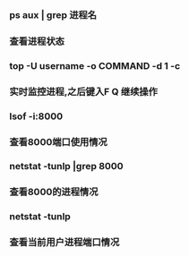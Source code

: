 ### ps aux | grep 进程名
### 查看进程状态
### top -U username -o COMMAND -d 1 -c
### 实时监控进程,之后键入F Q 继续操作
### lsof -i:8000   
### 查看8000端口使用情况
### netstat -tunlp |grep 8000 
### 查看8000的进程情况
### netstat -tunlp 
### 查看当前用户进程端口情况
